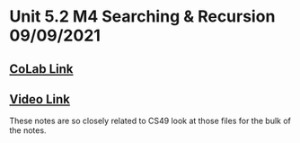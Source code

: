 # Unit 5.2 M4 Searching & Recursion 09/09/2021

## [CoLab Link](https://colab.research.google.com/drive/1crU-Oi9b_YnOOmczlHIxETIpsspORHy0?usp=sharing)

## [Video Link](https://www.youtube.com/watch?v=OQig62--r6w)
These notes are so closely related to CS49 look at those files for the bulk of the notes. 
